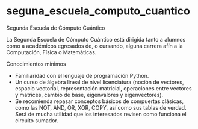 # seguna_escuela_computo_cuantico
Segunda Escuela de Cómputo Cuántico

La Segunda Escuela de Cómputo Cuántico está dirigida tanto a alumnos como a académicos egresados de, o cursando, alguna carrera afín a la Computación, Física o Matemáticas.

Conocimientos mínimos
- Familiaridad con el lenguaje de programación Python.
- Un curso de álgebra lineal de nivel licenciatura (noción de vectores, espacio vectorial, representación matricial, operaciones entre vectores y matrices, cambio de base, eigenvalores y eigenvectores).
- Se recomienda repasar conceptos básicos de compuertas clásicas, como las NOT, AND, OR, XOR, COPY, así como sus tablas de verdad. Será de mucha utilidad que los interesados revisen como funciona el circuito sumador.
